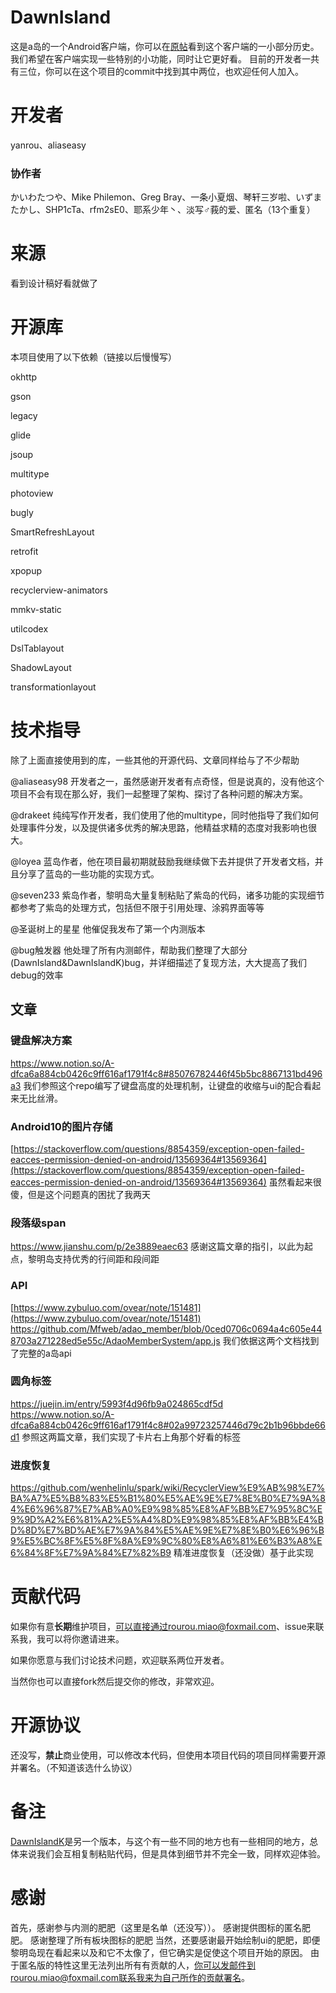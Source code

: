 # DawnIsland
这是a岛的一个Android客户端，你可以在[原帖](https://adnmb2.com/t/23527306)看到这个客户端的一小部分历史。
我们希望在客户端实现一些特别的小功能，同时让它更好看。
目前的开发者一共有三位，你可以在这个项目的commit中找到其中两位，也欢迎任何人加入。
# 开发者
yanrou、aliaseasy 
### 协作者
かいわたつや、Mike Philemon、Greg Bray、一条小夏烟、琴轩三岁啦、いずまたかし、SHP1cTa、rfm2sE0、耶系少年丶、淡写♂莪的爱、匿名（13个重复）
# 来源
看到设计稿好看就做了
# 开源库
本项目使用了以下依赖（链接以后慢慢写）

okhttp

gson

legacy

glide

jsoup

multitype

photoview

bugly

SmartRefreshLayout

retrofit

xpopup

recyclerview-animators

mmkv-static

utilcodex

DslTablayout

ShadowLayout

transformationlayout

# 技术指导
除了上面直接使用到的库，一些其他的开源代码、文章同样给与了不少帮助

@aliaseasy98 开发者之一，虽然感谢开发者有点奇怪，但是说真的，没有他这个项目不会有现在那么好，我们一起整理了架构、探讨了各种问题的解决方案。

@drakeet 纯纯写作开发者，我们使用了他的multitype，同时他指导了我们如何处理事件分发，以及提供诸多优秀的解决思路，他精益求精的态度对我影响也很大。

@loyea 蓝岛作者，他在项目最初期就鼓励我继续做下去并提供了开发者文档，并且分享了蓝岛的一些功能的实现方式。

@seven233 紫岛作者，黎明岛大量复制粘贴了紫岛的代码，诸多功能的实现细节都参考了紫岛的处理方式，包括但不限于引用处理、涂鸦界面等等

@圣诞树上的星星 他催促我发布了第一个内测版本

@bug触发器 他处理了所有内测邮件，帮助我们整理了大部分(DawnIsland&DawnIslandK)bug，并详细描述了复现方法，大大提高了我们debug的效率

## 文章
### 键盘解决方案
https://www.notion.so/A-dfca6a884cb0426c9ff616af1791f4c8#85076782446f45b5bc8867131bd496a3
我们参照这个repo编写了键盘高度的处理机制，让键盘的收缩与ui的配合看起来无比丝滑。

### Android10的图片存储
[https://stackoverflow.com/questions/8854359/exception-open-failed-eacces-permission-denied-on-android/13569364#13569364](https://stackoverflow.com/questions/8854359/exception-open-failed-eacces-permission-denied-on-android/13569364#13569364)
虽然看起来很傻，但是这个问题真的困扰了我两天

### 段落级span
https://www.jianshu.com/p/2e3889eaec63
感谢这篇文章的指引，以此为起点，黎明岛支持优秀的行间距和段间距

### API
[https://www.zybuluo.com/ovear/note/151481](https://www.zybuluo.com/ovear/note/151481)
https://github.com/Mfweb/adao_member/blob/0ced0706c0694a4c605e448703a271228ed5e55c/AdaoMemberSystem/app.js
我们依据这两个文档找到了完整的a岛api

### 圆角标签
https://juejin.im/entry/5993f4d96fb9a024865cdf5d
https://www.notion.so/A-dfca6a884cb0426c9ff616af1791f4c8#02a99723257446d79c2b1b96bbde66d1
参照这两篇文章，我们实现了卡片右上角那个好看的标签

### 进度恢复
https://github.com/wenhelinlu/spark/wiki/RecyclerView%E9%AB%98%E7%BA%A7%E5%B8%83%E5%B1%80%E5%AE%9E%E7%8E%B0%E7%9A%84%E6%96%87%E7%AB%A0%E9%98%85%E8%AF%BB%E7%95%8C%E9%9D%A2%E6%81%A2%E5%A4%8D%E9%98%85%E8%AF%BB%E4%BD%8D%E7%BD%AE%E7%9A%84%E5%AE%9E%E7%8E%B0%E6%96%B9%E5%BC%8F%E5%8F%8A%E9%9C%80%E8%A6%81%E6%B3%A8%E6%84%8F%E7%9A%84%E7%82%B9
精准进度恢复（还没做）基于此实现

# 贡献代码
如果你有意**长期**维护项目，可以直接通过rourou.miao@foxmail.com、issue来联系我，我可以将你邀请进来。

如果你愿意与我们讨论技术问题，欢迎联系两位开发者。

当然你也可以直接fork然后提交你的修改，非常欢迎。

# 开源协议
还没写，**禁止**商业使用，可以修改本代码，但使用本项目代码的项目同样需要开源并署名。（不知道该选什么协议）

# 备注
[DawnIslandK](https://github.com/fishballzzz/DawnIslandK)是另一个版本，与这个有一些不同的地方也有一些相同的地方，总体来说我们会互相复制粘贴代码，但是具体到细节并不完全一致，同样欢迎体验。

# 感谢
首先，感谢参与内测的肥肥（这里是名单（还没写））。
感谢提供图标的匿名肥肥。
感谢整理了所有板块图标的肥肥
当然，还要感谢最开始绘制ui的肥肥，即便黎明岛现在看起来以及和它不太像了，但它确实是促使这个项目开始的原因。
由于匿名版的特性这里无法列出所有有贡献的人，你可以发邮件到rourou.miao@foxmail.com联系我来为自己所作的贡献署名。

